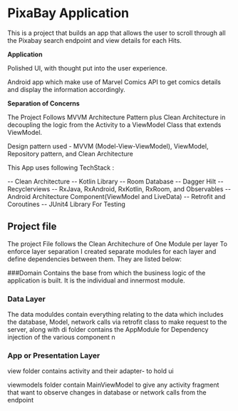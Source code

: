 # PixaBay Application

This is a project that builds an app that allows the user to scroll through all the Pixabay search endpoint and view details for each Hits.

**Application**

Polished UI, with thought put into the user experience.

Android app which make use of Marvel Comics API to get comics details and display the information accordingly.

**Separation of Concerns**

The Project Follows MVVM Architecture Pattern plus Clean Architecture in decoupling the logic from the Activity to a ViewModel Class that extends ViewModel.


Design pattern used - MVVM (Model-View-ViewModel), ViewModel, Repository pattern, and Clean Architecture


This App uses following TechStack : 

-- Clean Architecture
-- Kotlin Library
-- Room Database
-- Dagger Hilt
-- Recyclerviews
-- RxJava, RxAndroid, RxKotlin, RxRoom, and Observables
-- Android Architecture Component(ViewModel and LiveData)
-- Retrofit and Coroutines
-- JUnit4 Library For Testing


## Project file


The project File follows the Clean Architechure of One Module per layer
To enforce layer separation I created separate modules for each layer and define dependencies between them.
They are listed below:

###Domain
Contains the base from which the  business logic of the application is built. It is the individual and innermost module. 

### Data Layer
The data moduldes contain everything relating to the data which includes the database, Model, network calls via retrofit class to make request to the server, along with
di folder contains the AppModule for Dependency injection of the various component n


### App or Presentation Layer
view folder contains activity and their adapter- to hold ui

viewmodels folder contain MainViewModel to give any activity fragment that want to observe changes
 in database or network calls from the endpoint





